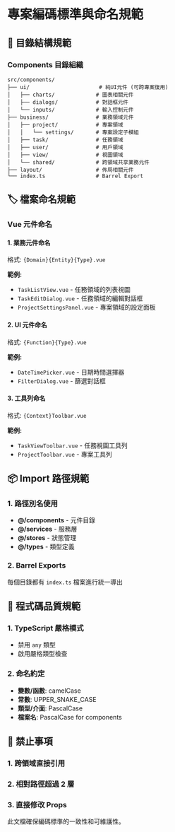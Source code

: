 # 專案編碼標準與命名規範

## 📁 目錄結構規範

### Components 目錄組織

```
src/components/
├── ui/                      # 純UI元件 (可跨專案復用)
│   ├── charts/             # 圖表相關元件
│   ├── dialogs/            # 對話框元件
│   └── inputs/             # 輸入控制元件
├── business/               # 業務領域元件
│   ├── project/            # 專案領域
│   │   └── settings/       # 專案設定子模組
│   ├── task/               # 任務領域
│   ├── user/               # 用戶領域
│   ├── view/               # 視圖領域
│   └── shared/             # 跨領域共享業務元件
├── layout/                 # 佈局相關元件
└── index.ts                # Barrel Export
```

## 🏷️ 檔案命名規範

### Vue 元件命名

#### 1. 業務元件命名
格式: `{Domain}{Entity}{Type}.vue`

**範例:**
- `TaskListView.vue` - 任務領域的列表視圖
- `TaskEditDialog.vue` - 任務領域的編輯對話框
- `ProjectSettingsPanel.vue` - 專案領域的設定面板

#### 2. UI 元件命名
格式: `{Function}{Type}.vue`

**範例:**
- `DateTimePicker.vue` - 日期時間選擇器
- `FilterDialog.vue` - 篩選對話框

#### 3. 工具列命名
格式: `{Context}Toolbar.vue`

**範例:**
- `TaskViewToolbar.vue` - 任務視圖工具列
- `ProjectToolbar.vue` - 專案工具列

## 📦 Import 路徑規範

### 1. 路徑別名使用
- **@/components** - 元件目錄
- **@/services** - 服務層
- **@/stores** - 狀態管理
- **@/types** - 類型定義

### 2. Barrel Exports
每個目錄都有 `index.ts` 檔案進行統一導出

## 🎯 程式碼品質規範

### 1. TypeScript 嚴格模式
- 禁用 `any` 類型
- 啟用嚴格類型檢查

### 2. 命名約定
- **變數/函數**: camelCase
- **常數**: UPPER_SNAKE_CASE  
- **類型/介面**: PascalCase
- **檔案名**: PascalCase for components

## 🚫 禁止事項

### 1. 跨領域直接引用
### 2. 相對路徑超過 2 層
### 3. 直接修改 Props

此文檔確保編碼標準的一致性和可維護性。
